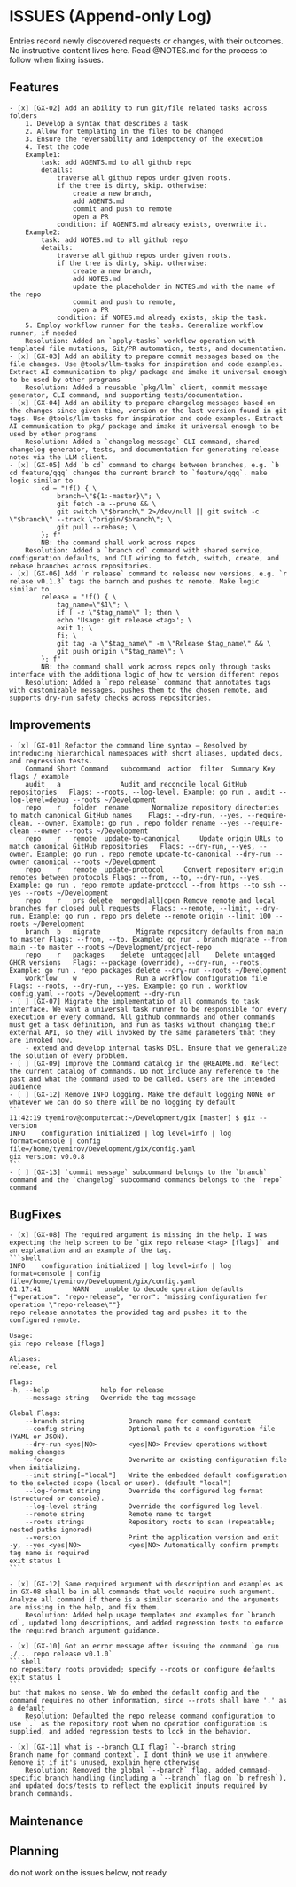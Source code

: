 # ISSUES (Append-only Log)

Entries record newly discovered requests or changes, with their outcomes. No instructive content lives here. Read @NOTES.md for the process to follow when fixing issues.

## Features

    - [x] [GX-02] Add an ability to run git/file related tasks across folders
        1. Develop a syntax that describes a task
        2. Allow for templating in the files to be changed
        3. Ensure the reversability and idempotency of the execution
        4. Test the code
        Example1: 
            task: add AGENTS.md to all github repo
            details: 
                traverse all github repos under given roots. 
                if the tree is dirty, skip. otherwise:
                    create a new branch, 
                    add AGENTS.md
                    commit and push to remote
                    open a PR
                condition: if AGENTS.md already exists, overwrite it.
        Example2: 
            task: add NOTES.md to all github repo
            details: 
                traverse all github repos under given roots. 
                if the tree is dirty, skip. otherwise:
                    create a new branch, 
                    add NOTES.md
                    update the placeholder in NOTES.md with the name of the repo
                    commit and push to remote, 
                    open a PR
                condition: if NOTES.md already exists, skip the task.
        5. Employ workflow runner for the tasks. Generalize workflow runner, if needed
        Resolution: Added an `apply-tasks` workflow operation with templated file mutations, Git/PR automation, tests, and documentation.
    - [x] [GX-03] Add an ability to prepare commit messages based on the file changes. Use @tools/llm-tasks for inspiration and code examples. Extract AI communication to pkg/ package and imake it universal enough to be used by other programs
        Resolution: Added a reusable `pkg/llm` client, commit message generator, CLI command, and supporting tests/documentation.
    - [x] [GX-04] Add an ability to prepare changelog messages based on the changes since given time, version or the last version found in git tags. Use @tools/llm-tasks for inspiration and code examples. Extract AI communication to pkg/ package and imake it universal enough to be used by other programs
        Resolution: Added a `changelog message` CLI command, shared changelog generator, tests, and documentation for generating release notes via the LLM client.
    - [x] [GX-05] Add `b cd` command to change between branches, e.g. `b cd feature/qqq` changes the current branch to `feature/qqq`. make logic similar to
            cd = "!f() { \
                branch=\"${1:-master}\"; \
                git fetch -a --prune && \
                git switch \"$branch\" 2>/dev/null || git switch -c \"$branch\" --track \"origin/$branch\"; \
                git pull --rebase; \
            }; f"
            NB: the command shall work across repos
        Resolution: Added a `branch cd` command with shared service, configuration defaults, and CLI wiring to fetch, switch, create, and rebase branches across repositories.
    - [x] [GX-06] Add `r release` command to release new versions, e.g. `r relase v0.1.3` tags the barnch and pushes to remote. Make logic similar to
            release = "!f() { \
                tag_name=\"$1\"; \
                if [ -z \"$tag_name\" ]; then \
                echo 'Usage: git release <tag>'; \
                exit 1; \
                fi; \
                git tag -a \"$tag_name\" -m \"Release $tag_name\" && \
                git push origin \"$tag_name\"; \
            }; f"
            NB: the command shall work across repos only through tasks interface with the additiona logic of how to version different repos
        Resolution: Added a `repo release` command that annotates tags with customizable messages, pushes them to the chosen remote, and supports dry-run safety checks across repositories.


## Improvements

    - [x] [GX-01] Refactor the command line syntax — Resolved by introducing hierarchical namespaces with short aliases, updated docs, and regression tests.
        Command	Short Command	subcommand	action	filter	Summary	Key flags / example
        audit	a				Audit and reconcile local GitHub repositories	Flags: --roots, --log-level. Example: go run . audit --log-level=debug --roots ~/Development
        repo	r	folder	rename		Normalize repository directories to match canonical GitHub names	Flags: --dry-run, --yes, --require-clean, --owner. Example: go run . repo folder rename --yes --require-clean --owner --roots ~/Development
        repo	r	remote	update-to-canonical		Update origin URLs to match canonical GitHub repositories	Flags: --dry-run, --yes, --owner. Example: go run . repo remote update-to-canonical --dry-run --owner canonical --roots ~/Development
        repo	r	remote	update-protocol		Convert repository origin remotes between protocols	Flags: --from, --to, --dry-run, --yes. Example: go run . repo remote update-protocol --from https --to ssh --yes --roots ~/Development
        repo	r	prs	delete	merged|all|open	Remove remote and local branches for closed pull requests	Flags: --remote, --limit, --dry-run. Example: go run . repo prs delete --remote origin --limit 100 --roots ~/Development
        branch	b	migrate			Migrate repository defaults from main to master	Flags: --from, --to. Example: go run . branch migrate --from main --to master --roots ~/Development/project-repo
        repo	r	packages	delete	untagged|all	Delete untagged GHCR versions	Flags: --package (override), --dry-run, --roots. Example: go run . repo packages delete --dry-run --roots ~/Development
        workflow	w				Run a workflow configuration file	Flags: --roots, --dry-run, --yes. Example: go run . workflow config.yaml --roots ~/Development --dry-run
    - [ ] [GX-07] Migrate the implementatio of all commands to task interface. We want a universal task runner to be responsible for every execution or every command. All github commmands and other commands must get a task definition, and run as tasks without changing their external API, so they will invoked by the same parameters that they are invoked now.
        - extend and develop internal tasks DSL. Ensure that we generalize the solution of every problem.
    - [ ] [GX-09] Improve the Command catalog in the @README.md. Reflect the current catalog of commands. Do not include any reference to the past and what the command used to be called. Users are the intended audience
    - [ ] [GX-12] Remove INFO logging. Make the default logging NONE or whatever we can do so there will be no logging by default
    ```
    11:42:19 tyemirov@computercat:~/Development/gix [master] $ gix --version
    INFO    configuration initialized | log level=info | log format=console | config file=/home/tyemirov/Development/gix/config.yaml
    gix version: v0.0.8
    ```
    - [ ] [GX-13] `commit message` subcommand belongs to the `branch` command and the `changelog` subcommand commands belongs to the `repo` command

## BugFixes

    - [x] [GX-08] The required argument is missing in the help. I was expecting the help screen to be `gix repo release <tag> [flags]` and an explanation and an example of the tag.
    ```shell
    INFO    configuration initialized | log level=info | log format=console | config file=/home/tyemirov/Development/gix/config.yaml
    01:17:41        WARN    unable to decode operation defaults     {"operation": "repo-release", "error": "missing configuration for operation \"repo-release\""}
    repo release annotates the provided tag and pushes it to the configured remote.

    Usage:
    gix repo release [flags]

    Aliases:
    release, rel

    Flags:
    -h, --help             help for release
        --message string   Override the tag message

    Global Flags:
        --branch string           Branch name for command context
        --config string           Optional path to a configuration file (YAML or JSON).
        --dry-run <yes|NO>        <yes|NO> Preview operations without making changes
        --force                   Overwrite an existing configuration file when initializing.
        --init string[="local"]   Write the embedded default configuration to the selected scope (local or user). (default "local")
        --log-format string       Override the configured log format (structured or console).
        --log-level string        Override the configured log level.
        --remote string           Remote name to target
        --roots strings           Repository roots to scan (repeatable; nested paths ignored)
        --version                 Print the application version and exit
    -y, --yes <yes|NO>            <yes|NO> Automatically confirm prompts
    tag name is required
    exit status 1
    ```

    - [x] [GX-12] Same required argument with description and examples as in GX-08 shall be in all commands that would require such argument. Analyze all command if there is a similar scenario and the arguments are missing in the help, and fix them.
        Resolution: Added help usage templates and examples for `branch cd`, updated long descriptions, and added regression tests to enforce the required branch argument guidance.

    - [x] [GX-10] Got an error message after issuing the command `go run ./... repo release v0.1.0`
    ```shell
    no repository roots provided; specify --roots or configure defaults
    exit status 1
    ```
    but that makes no sense. We do embed the default config and the command requires no other information, since --rrots shall have '.' as a default
        Resolution: Defaulted the repo release command configuration to use `.` as the repository root when no operation configuration is supplied, and added regression tests to lock in the behavior.
    
    - [x] [GX-11] what is --branch CLI flag? `--branch string           Branch name for command context`. I dont think we use it anywhere. Remove it if it's unused, explain here otherwise
        Resolution: Removed the global `--branch` flag, added command-specific branch handling (including a `--branch` flag on `b refresh`), and updated docs/tests to reflect the explicit inputs required by branch commands.

## Maintenance

## Planning 
do not work on the issues below, not ready
